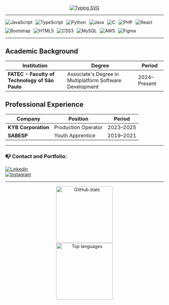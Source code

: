 <p align="center">
  <a href="https://github.com/kaio-sumikawa">
    <img src="https://readme-typing-svg.demolab.com?font=Fira+Code&pause=1000&color=ADFF2F&center=true&vCenter=true&width=435&lines=Hello%2C+World!+I'm+Kaio+Sumikawa" alt="Typing SVG">
  </a>
</p>


<hr>

<div style="display:flex; gap:10px; flex-wrap: wrap;">
  <img src="https://img.shields.io/badge/JavaScript-F7DF1E?style=for-the-badge&logo=javascript&logoColor=black" alt="JavaScript" />
  <img src="https://img.shields.io/badge/TypeScript-3178C6?style=for-the-badge&logo=typescript&logoColor=white" alt="TypeScript" />
  <img src="https://img.shields.io/badge/Python-3776AB?style=for-the-badge&logo=python&logoColor=white" alt="Python" />
  <img src="https://img.shields.io/badge/Java-007396?style=for-the-badge&logo=java&logoColor=white" alt="Java" />
  <img src="https://img.shields.io/badge/C-00599C?style=for-the-badge&logo=c&logoColor=white" alt="C" />
  <img src="https://img.shields.io/badge/PHP-777BB4?style=for-the-badge&logo=php&logoColor=white" alt="PHP" />
  <img src="https://img.shields.io/badge/React-20232A?style=for-the-badge&logo=react&logoColor=61DAFB" alt="React" />
  <img src="https://img.shields.io/badge/Bootstrap-7952B3?style=for-the-badge&logo=bootstrap&logoColor=white" alt="Bootstrap" />
  <img src="https://img.shields.io/badge/HTML5-E34F26?style=for-the-badge&logo=html5&logoColor=white" alt="HTML5" />
  <img src="https://img.shields.io/badge/CSS3-1572B6?style=for-the-badge&logo=css3&logoColor=white" alt="CSS3" />
  <img src="https://img.shields.io/badge/MySQL-4479A1?style=for-the-badge&logo=mysql&logoColor=white" alt="MySQL" />
  <img src="https://img.shields.io/badge/AWS-232F3E?style=for-the-badge&logo=amazonaws&logoColor=white" alt="AWS" />
  <img src="https://img.shields.io/badge/Figma-F24E1E?style=for-the-badge&logo=figma&logoColor=white" alt="Figma" />
</div>

<hr>

## Academic Background  
| Institution                                      | Degree                                      | Period        |
|--------------------------------------------------|---------------------------------------------|---------------|
| **FATEC - Faculty of Technology of São Paulo**   | Associate's Degree in Multiplatform Software Development | 2024–Present  |


## Professional Experience
| Company           | Position          | Period     |
|-------------------|-------------------|------------|
| **KYB Corporation** | Production Operator | 2023–2025  |
| **SABESP**          | Youth Apprentice    | 2019–2021  |

<hr>

<h3>📭 Contact and Portfolio:</h3>

<a href="https://www.linkedin.com/in/kaio-sumikawa/" target="_blank"><img src="https://img.shields.io/badge/LinkedIn-0A66C2?style=for-the-badge&logo=linkedin&logoColor=white" alt="LinkedIn" style="display: block;"></a><a href="https://www.instagram.com/toshiyuki.ks/" target="_blank"><img src="https://img.shields.io/badge/Instagram-E4405F?style=for-the-badge&logo=instagram&logoColor=white" alt="Instagram" style="display: block;"></a>


<hr>

<div align="center">
  <a href="https://github.com/KaioSumikawa" target="_blank">
    <img height="180em" style="display: block;" src="https://github-readme-stats.vercel.app/api?username=KaioSumikawa&show_icons=true&theme=dark&include_all_commits=true&count_private=true&title_color=ADFF2F&text_color=ADFF2F&icon_color=ADFF2F&border_color=0d1117" alt="GitHub stats"/>
  </a>
  <a href="https://github.com/KaioSumikawa?tab=languages" target="_blank">
    <img height="180em" style="display: block;" src="https://github-readme-stats.vercel.app/api/top-langs/?username=KaioSumikawa&layout=compact&langs_count=16&theme=dark&title_color=ADFF2F&text_color=ADFF2F&icon_color=ADFF2F&border_color=0d1117" alt="Top languages"/>
  </a>
</div>
